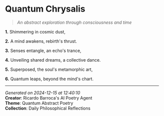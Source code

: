 # Quantum Chrysalis

> *An abstract exploration through consciousness and time*

**1.** Shimmering in cosmic dust,


**2.** A mind awakens, rebirth's thrust.


**3.** Senses entangle, an echo's trance,


**4.** Unveiling shared dreams, a collective dance.


**5.** Superposed, the soul's metamorphic art,


**6.** Quantum leaps, beyond the mind's chart.



---

*Generated on 2024-12-15 at 12:40:10*  
**Creator**: Ricardo Barroca's AI Poetry Agent  
**Theme**: Quantum Abstract Poetry  
**Collection**: Daily Philosophical Reflections
